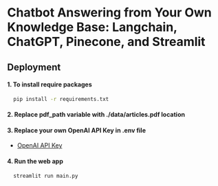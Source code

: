 # Chatbot Answering from Your Own Knowledge Base: Langchain, ChatGPT, Pinecone, and Streamlit

## Deployment

#### 1. To install require packages 

```bash
  pip install -r requirements.txt
```
#### 2. Replace pdf_path variable with ./data/articles.pdf location

#### 3. Replace your own OpenAI API Key in .env file
 - [OpenAI API Key](https://platform.openai.com)
 
#### 4. Run the web app
```bash
  streamlit run main.py
```
